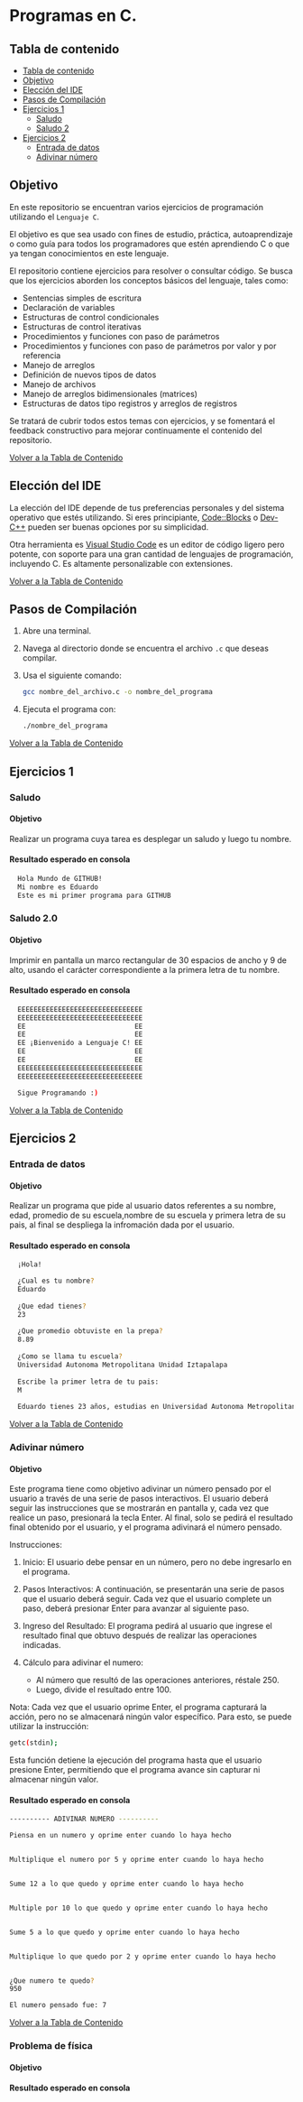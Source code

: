 # Programas en C.

## Tabla de contenido

 - [Tabla de contenido](#tabla-de-contenido)
 - [Objetivo](#objetivo)
 - [Elección del IDE](#elección-del-ide)
 - [Pasos de Compilación](#pasos-de-compilación)
 - [Ejercicios 1](#ejercicios-1)
    - [Saludo](#saludo)
    - [Saludo 2](#saludo-20)
 - [Ejercicios 2](#ejercicios-2)
    - [Entrada de datos](#entrada-de-datos)
    - [Adivinar número](#adivinar-número)



## Objetivo
En este repositorio se encuentran varios ejercicios de programación utilizando el `Lenguaje C`.

El objetivo es que sea usado con fines de estudio, práctica, autoaprendizaje o como guía para todos los programadores que estén aprendiendo C o que ya tengan conocimientos en este lenguaje.

El repositorio contiene ejercicios para resolver o consultar código. Se busca que los ejercicios aborden los conceptos básicos del lenguaje, tales como:

- Sentencias simples de escritura
- Declaración de variables
- Estructuras de control condicionales
- Estructuras de control iterativas
- Procedimientos y funciones con paso de parámetros
- Procedimientos y funciones con paso de parámetros por valor y por referencia
- Manejo de arreglos
- Definición de nuevos tipos de datos
- Manejo de archivos
- Manejo de arreglos bidimensionales (matrices)
- Estructuras de datos tipo registros y arreglos de registros

Se tratará de cubrir todos estos temas con ejercicios, y se fomentará el feedback constructivo para mejorar continuamente el contenido del repositorio.

[Volver a la Tabla de Contenido](#tabla-de-contenido)

## Elección del IDE
La elección del IDE depende de tus preferencias personales y del sistema operativo que estés utilizando. Si eres principiante, [Code::Blocks](http://www.codeblocks.org/) o [Dev-C++](https://sourceforge.net/projects/orwelldevcpp/) pueden ser buenas opciones por su simplicidad. 

Otra herramienta es [Visual Studio Code](https://code.visualstudio.com/) es un editor de código ligero pero potente, con soporte para una gran cantidad de lenguajes de programación, incluyendo C. Es altamente personalizable con extensiones.

[Volver a la Tabla de Contenido](#tabla-de-contenido)

## Pasos de Compilación

1. Abre una terminal.
2. Navega al directorio donde se encuentra el archivo `.c` que deseas compilar.
3. Usa el siguiente comando:

   ```bash
   gcc nombre_del_archivo.c -o nombre_del_programa 
   ```

4. Ejecuta el programa con:

   ```bash
   ./nombre_del_programa
   ```

[Volver a la Tabla de Contenido](#tabla-de-contenido)

## Ejercicios 1

### Saludo
#### Objetivo
Realizar un programa cuya tarea es desplegar un saludo y luego tu nombre.

#### Resultado esperado en consola
```bash
  Hola Mundo de GITHUB!
  Mi nombre es Eduardo
  Este es mi primer programa para GITHUB
```

### Saludo 2.0
#### Objetivo
Imprimir en pantalla un marco rectangular de 30 espacios de ancho y 9 de alto, usando el carácter correspondiente a la primera letra de tu nombre.

#### Resultado esperado en consola
```bash
  EEEEEEEEEEEEEEEEEEEEEEEEEEEEEEE
  EEEEEEEEEEEEEEEEEEEEEEEEEEEEEEE
  EE                           EE
  EE                           EE
  EE ¡Bienvenido a Lenguaje C! EE
  EE                           EE
  EE                           EE
  EEEEEEEEEEEEEEEEEEEEEEEEEEEEEEE
  EEEEEEEEEEEEEEEEEEEEEEEEEEEEEEE

  Sigue Programando :)
```

[Volver a la Tabla de Contenido](#tabla-de-contenido)

## Ejercicios 2

### Entrada de datos
#### Objetivo
Realizar un programa que pide al usuario datos referentes a su nombre, edad, promedio de su escuela,nombre de su escuela y primera letra de su pais, al final se despliega la infromación dada por el usuario.

#### Resultado esperado en consola
```bash
  ¡Hola!

  ¿Cual es tu nombre?
  Eduardo
  
  ¿Que edad tienes?
  23
  
  ¿Que promedio obtuviste en la prepa?
  8.89
  
  ¿Como se llama tu escuela?
  Universidad Autonoma Metropolitana Unidad Iztapalapa
  
  Escribe la primer letra de tu pais:
  M
  
  Eduardo tienes 23 años, estudias en Universidad Autonoma Metropolitana Unidad Iztapalapa y tienes 8.89 de promedio, la inicial de tu pais es: M
```

[Volver a la Tabla de Contenido](#tabla-de-contenido)

### Adivinar número
#### Objetivo

Este programa tiene como objetivo adivinar un número pensado por el usuario a través de una serie de pasos interactivos. El usuario deberá seguir las instrucciones que se mostrarán en pantalla y, cada vez que realice un paso, presionará la tecla Enter. Al final, solo se pedirá el resultado final obtenido por el usuario, y el programa adivinará el número pensado.

Instrucciones:
1. Inicio: El usuario debe pensar en un número, pero no debe ingresarlo en el programa.

2. Pasos Interactivos: A continuación, se presentarán una serie de pasos que el usuario deberá seguir. Cada vez que el usuario complete un paso, deberá presionar Enter para avanzar al siguiente paso.

3. Ingreso del Resultado: El programa pedirá al usuario que ingrese el resultado final que obtuvo después de realizar las operaciones indicadas.

4. Cálculo para adivinar el numero:

    - Al número que resultó de las operaciones anteriores, réstale 250.
    - Luego, divide el resultado entre 100.

Nota:
Cada vez que el usuario oprime Enter, el programa capturará la acción, pero no se almacenará ningún valor específico. Para esto, se puede utilizar la instrucción:

```bash
getc(stdin);
```

Esta función detiene la ejecución del programa hasta que el usuario presione Enter, permitiendo que el programa avance sin capturar ni almacenar ningún valor.

#### Resultado esperado en consola
```bash
---------- ADIVINAR NUMERO ----------

Piensa en un numero y oprime enter cuando lo haya hecho


Multiplique el numero por 5 y oprime enter cuando lo haya hecho


Sume 12 a lo que quedo y oprime enter cuando lo haya hecho


Multiple por 10 lo que quedo y oprime enter cuando lo haya hecho


Sume 5 a lo que quedo y oprime enter cuando lo haya hecho


Multiplique lo que quedo por 2 y oprime enter cuando lo haya hecho


¿Que numero te quedo?
950

El numero pensado fue: 7
```

[Volver a la Tabla de Contenido](#tabla-de-contenido)

### Problema de física
#### Objetivo

#### Resultado esperado en consola
```bash

```
